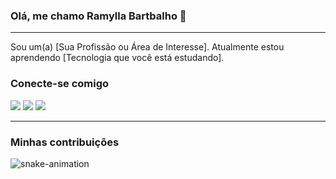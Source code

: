 ### Olá, me chamo Ramylla Bartbalho 👋

---

Sou um(a) [Sua Profissão ou Área de Interesse]. Atualmente estou aprendendo [Tecnologia que você está estudando].

### Conecte-se comigo

<div style="display: inline_block">
  <a href="[Link do seu LinkedIn]" target="_blank"><img src="https://img.shields.io/badge/-LinkedIn-%230077B5?style=for-the-badge&logo=linkedin&logoColor=white"></a> 
  <a href="[Link do seu Instagram]" target="_blank"><img src="https://img.shields.io/badge/-Instagram-%23E4405F?style=for-the-badge&logo=instagram&logoColor=white"></a>
  <a href="mailto:[seu-email]@gmail.com"><img src="https://img.shields.io/badge/-Gmail-%23333?style=for-the-badge&logo=gmail&logoColor=white"></a>
</div>

---

### Minhas contribuições

![snake-animation](https://cdn.jsdelivr.net/gh/ramylla/ramylla/github-contribution-grid-snake.svg)
